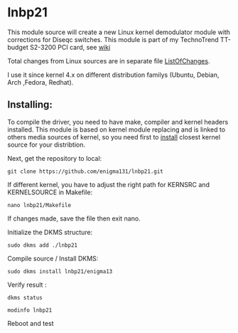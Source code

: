 # lnbp21

This module source will create a new Linux kernel demodulator module with corrections for Diseqc switches. This module is part of my TechnoTrend TT-budget S2-3200 PCI card, see [wiki](https://www.linuxtv.org/wiki/index.php/STMicroelectronics_LNBP21)

Total changes from Linux sources are in separate file [ListOfChanges](ListOfChanges). 

I use it since kernel 4.x on different distribution familys (Ubuntu, Debian, Arch ,Fedora, Redhat).

## Installing:

To compile the driver, you need to have make, compiler and kernel headers installed. This module is based on kernel module replacing and is linked to others media sources of kernel, so you need first to [install](KernelInstall.md) closest kernel source for your distribtion.

Next, get the repository to local:

    git clone https://github.com/enigma131/lnbp21.git

If different kernel, you have to adjust the right path for KERNSRC and KERNELSOURCE in Makefile:

    nano lnbp21/Makefile 

If changes made, save the file then exit nano.

Initialize the DKMS structure:

    sudo dkms add ./lnbp21

Compile source / Install DKMS:

    sudo dkms install lnbp21/enigma13

Verify result :

    dkms status

    modinfo lnbp21

Reboot and test
